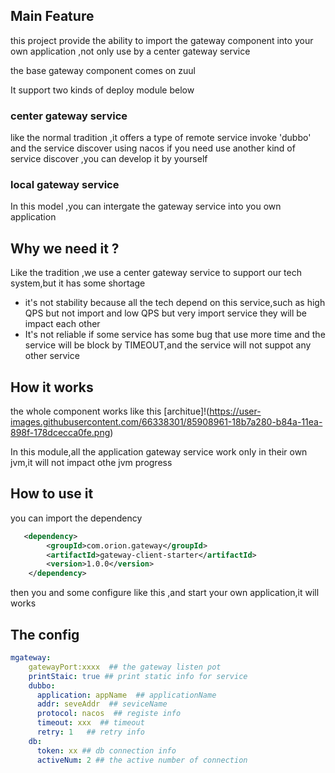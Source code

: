## Main Feature
this project provide the ability to import the gateway component into your own application ,not only use by a center
gateway service

the base gateway component comes on zuul 

It support two kinds of deploy module below
### center gateway service
like the normal tradition ,it offers a type of remote service invoke 'dubbo' and the service discover using nacos
if you need use another kind of service discover ,you can develop it by yourself

### local gateway service
In this model ,you can intergate the gateway service into you own application

 
## Why we need it ?
Like the tradition ,we use a center gateway service to support our tech system,but it has some shortage 
- it's not stability
because all the tech depend on this service,such as high QPS but not import and low QPS but very import service
they will be impact each other
- It's not reliable
if some service has some bug that use more time and the service will be block by TIMEOUT,and the service will not suppot any other service


## How it works
the whole component works like this 
[architue]!(https://user-images.githubusercontent.com/66338301/85908961-18b7a280-b84a-11ea-898f-178dcecca0fe.png)

In this module,all the application gateway service work only in their own jvm,it will not impact othe jvm progress

## How to use it 
you can import the dependency 
```xml
   <dependency>
        <groupId>com.orion.gateway</groupId>
        <artifactId>gateway-client-starter</artifactId>
        <version>1.0.0</version>
    </dependency>
```
then you and some configure like this ,and start your own application,it will works


## The config
```yaml
mgateway:
    gatewayPort:xxxx  ## the gateway listen pot
    printStaic: true ## print static info for service
    dubbo: 
      application: appName  ## applicationName
      addr: seveAddr  ## seviceName
      protocol: nacos  ## registe info
      timeout: xxx  ## timeout 
      retry: 1   ## retry info
    db:
      token: xx ## db connection info
      activeNum: 2 ## the active number of connection
    
```
